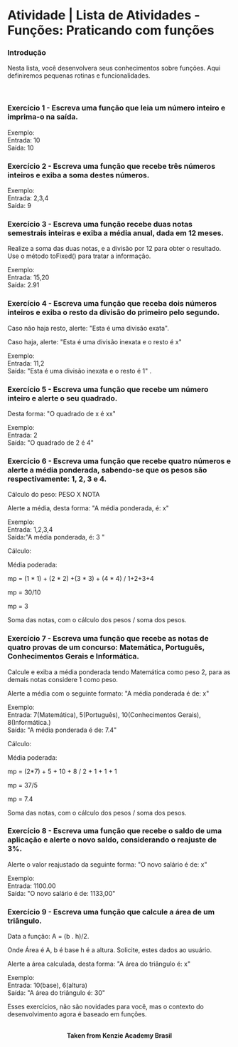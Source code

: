 <h1>Atividade | Lista de Atividades - Funções: Praticando com funções</h1>

<h3>Introdução</h3>
Nesta lista, você desenvolvera seus conhecimentos sobre funções. Aqui definiremos pequenas rotinas e funcionalidades.

⁠<h3>Exercício 1 - Escreva uma função que leia um número inteiro e imprima-o na saída.</h3>

Exemplo:  
Entrada: 10  
Saída: 10

<h3>Exercício 2 - Escreva uma função que recebe três números inteiros e exiba a soma destes números.</h3>

Exemplo:  
Entrada: 2,3,4  
Saída: 9⁠

<h3>Exercício 3 - Escreva uma função recebe duas notas semestrais inteiras e exiba a média anual, dada em 12 meses.</h3>

Realize a soma das duas notas, e a divisão por 12 para obter o resultado. Use o método toFixed() para tratar a informação.

Exemplo:  
Entrada: 15,20  
Saída: 2.91

<h3>Exercício 4 - Escreva uma função que receba dois números inteiros e exiba o resto da divisão do primeiro pelo segundo.</h3>

Caso não haja resto, alerte: "Esta é uma divisão exata".

Caso haja, alerte: "Esta é uma divisão inexata e o resto é x"

Exemplo:  
Entrada: 11,2  
Saída: "Esta é uma divisão inexata e o resto é 1" .

<h3>Exercício 5 - Escreva uma função que recebe um número inteiro e alerte o seu quadrado.</h3>

Desta forma: "O quadrado de x é xx"

Exemplo:  
Entrada: 2  
Saída: "O quadrado de 2 é 4"

<h3>Exercício 6 - Escreva uma função que recebe quatro números e alerte a média ponderada, sabendo-se que os pesos são respectivamente: 1, 2, 3 e 4.</h3>

Cálculo do peso: PESO X NOTA

Alerte a média, desta forma: "A média ponderada, é: x"

Exemplo:  
Entrada: 1,2,3,4  
Saída:"A média ponderada, é: 3 "

⁠Cálculo:

Média poderada:

mp = (1 * 1) + (2 * 2) +(3 * 3) + (4 * 4) / 1+2+3+4

mp = 30/10

mp = 3

Soma das notas, com o cálculo dos pesos / soma dos pesos.

<h3>Exercício 7 - Escreva uma função que recebe as notas de quatro provas de um concurso: Matemática, Português, Conhecimentos Gerais e Informática.</h3>

Calcule e exiba a média ponderada tendo Matemática como peso 2, para as demais notas considere 1 como peso.

Alerte a média com o seguinte formato: "A média ponderada é de: x"

Exemplo:  
Entrada: 7(Matemática), 5(Português), 10(Conhecimentos Gerais), 8(Informática.)  
Saída: "A média ponderada é de: 7.4"

Cálculo:

Média poderada:

mp = (2*7) + 5 + 10 + 8 / 2 + 1 + 1 + 1

mp = 37/5

mp = 7.4

⁠Soma das notas, com o cálculo dos pesos / soma dos pesos.

<h3>Exercício 8 - Escreva uma função que recebe o saldo de uma aplicação e alerte o novo saldo, considerando o reajuste de 3%.</h3>

Alerte o valor reajustado da seguinte forma: "O novo salário é de: x"

Exemplo:  
Entrada: 1100.00  
Saída: "O novo salário é de: 1133,00"

<h3>Exercício 9 - Escreva uma função que calcule a área de um triângulo.</h3>
Data a função: A = (b . h)/2.

Onde Área é A, b é base h é a altura.
Solicite, estes dados ao usuário.

Alerte a área calculada, desta forma: "A área do triângulo é: x"

Exemplo:  
Entrada: 10(base), 6(altura)  
Saída: "A área do triângulo é: 30"


Esses exercícios, não são novidades para você, mas o contexto do desenvolvimento agora é baseado em funções.
<br>
<br>

<p align="center"><b>Taken from Kenzie Academy Brasil</b></p>
